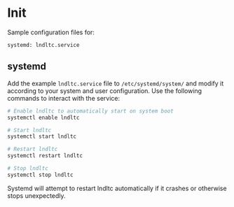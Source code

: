 # Init

Sample configuration files for:

```
systemd: lndltc.service
```

## systemd

Add the example `lndltc.service` file to `/etc/systemd/system/` and modify it according to your system and user configuration. Use the following commands to interact with the service:

```bash
# Enable lndltc to automatically start on system boot
systemctl enable lndltc

# Start lndltc
systemctl start lndltc

# Restart lndltc
systemctl restart lndltc

# Stop lndltc
systemctl stop lndltc
```

Systemd will attempt to restart lndltc automatically if it crashes or otherwise stops unexpectedly.
